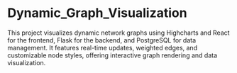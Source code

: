 # Dynamic_Graph_Visualization
This project visualizes dynamic network graphs using Highcharts and React for the frontend, Flask for the backend, and PostgreSQL for data management. It features real-time updates, weighted edges, and customizable node styles, offering interactive graph rendering and data visualization.
